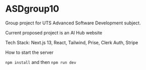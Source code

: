 # ASDgroup10
Group project for UTS Advanced Software Development subject.

Current proposed project is an AI Hub website

Tech Stack: Next.js 13, React, Tailwind, Prise, Clerk Auth, Stripe

How to start the server

``` npm install ```
and then 
``` npm run dev ```

